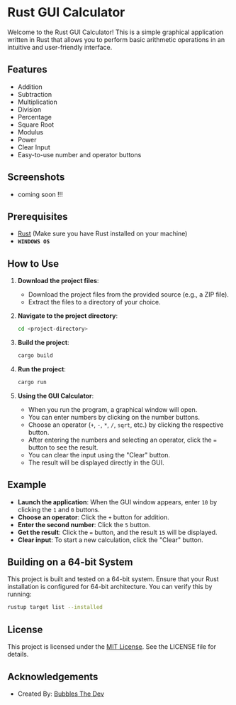 # Rust GUI Calculator

Welcome to the Rust GUI Calculator! This is a simple graphical application written in Rust that allows you to perform basic arithmetic operations in an intuitive and user-friendly interface.

## Features

- Addition
- Subtraction
- Multiplication
- Division
- Percentage
- Square Root
- Modulus
- Power
- Clear Input
- Easy-to-use number and operator buttons

## Screenshots

- coming soon !!!

## Prerequisites

- [Rust](https://www.rust-lang.org/tools/install) (Make sure you have Rust installed on your machine)
- **`WINDOWS OS`**

## How to Use

1. **Download the project files**:
    - Download the project files from the provided source (e.g., a ZIP file).
    - Extract the files to a directory of your choice.

2. **Navigate to the project directory**:
    ```sh
    cd <project-directory>
    ```

3. **Build the project**:
    ```sh
    cargo build
    ```

4. **Run the project**:
    ```sh
    cargo run
    ```

5. **Using the GUI Calculator**:
    - When you run the program, a graphical window will open.
    - You can enter numbers by clicking on the number buttons.
    - Choose an operator (`+`, `-`, `*`, `/`, `sqrt`, etc.) by clicking the respective button.
    - After entering the numbers and selecting an operator, click the `=` button to see the result.
    - You can clear the input using the "Clear" button.
    - The result will be displayed directly in the GUI.

## Example

- **Launch the application**: When the GUI window appears, enter `10` by clicking the `1` and `0` buttons.
- **Choose an operator**: Click the `+` button for addition.
- **Enter the second number**: Click the `5` button.
- **Get the result**: Click the `=` button, and the result `15` will be displayed.
- **Clear input**: To start a new calculation, click the "Clear" button.

## Building on a 64-bit System

This project is built and tested on a 64-bit system. Ensure that your Rust installation is configured for 64-bit architecture. You can verify this by running:

```sh
rustup target list --installed
```

## License
This project is licensed under the [MIT License](https://github.com/KernFerm/gui-rust-calculator/blob/main/LICENSE). See the LICENSE file for details.

## Acknowledgements

- Created By: [Bubbles The Dev](https://github.com/kernferm)

